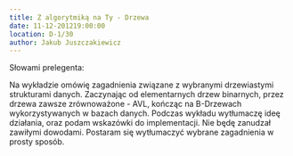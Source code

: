 ```yaml
---
title: Z algorytmiką na Ty - Drzewa
date: 11-12-201219:00:00
location: D-1/30
author: Jakub Juszczakiewicz
---
```

Słowami prelegenta:

Na wykładzie omówię zagadnienia związane z wybranymi drzewiastymi strukturami danych.
Zaczynając od elementarnych drzew binarnych, przez drzewa zawsze zrównoważone - AVL, kończąc na B-Drzewach wykorzystywanych w bazach danych.
Podczas wykładu wytłumaczę ideę działania, oraz podam wskazówki do implementacji.
Nie będę zanudzał zawiłymi dowodami. Postaram się wytłumaczyć wybrane zagadnienia w prosty sposób.
